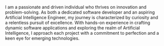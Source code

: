 I am a passionate and driven individual who thrives on innovation and problem-solving. As both a dedicated software developer and an aspiring Artificial Intelligence Engineer, my journey is characterized by curiosity and a relentless pursuit of excellence. With hands-on experience in crafting dynamic software applications and exploring the realm of Artificial Intelligence, I approach each project with a commitment to perfection and a keen eye for emerging technologies.
